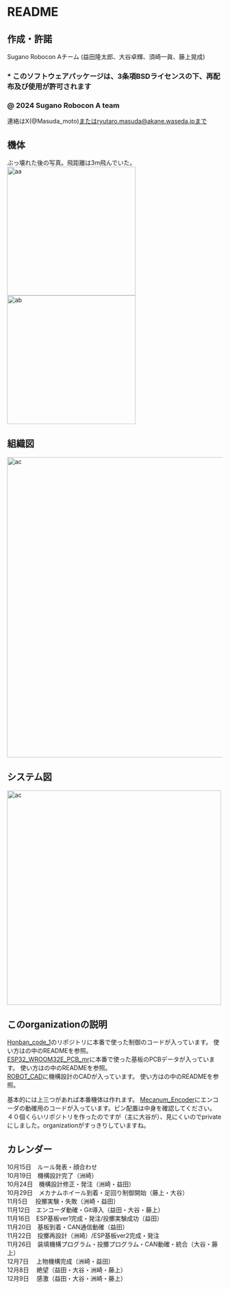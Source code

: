 # README
## 作成・許諾 
Sugano Robocon Aチーム (益田隆太郎、大谷卓輝、須崎一眞、藤上晃成)  
### * このソフトウェアパッケージは、3条項BSDライセンスの下、再配布及び使用が許可されます
### @ 2024 Sugano Robocon A team
連絡はX(@Masuda_moto)またはryutaro.masuda@akane.waseda.jpまで
## 機体
ぶっ壊れた後の写真。飛距離は3m飛んでいた。  
<img src ="https://github.com/user-attachments/assets/c3cd83a7-8463-4831-b37b-6de84b3bbeff" alt = "aa" width="300">
<img src ="https://github.com/user-attachments/assets/04d4f3b6-3e6b-4002-861f-afd803203073" alt = "ab" width="300">

## 組織図
<img src ="https://github.com/user-attachments/assets/5e22aeef-2e53-4f70-b240-c7ed6b8bc6bd" alt = "ac" width="700">

## システム図
<img src ="https://github.com/user-attachments/assets/0d4073e5-67f8-46c0-a1f1-8d0ca5a49f9f" alt = "ac" width="500">

## このorganizationの説明
[Honban_code_1](https://github.com/Sugano-robocon-2024-A-group/Honban_code_1)のリポジトリに本番で使った制御のコードが入っています。
使い方はの中のREADMEを参照。  
[ESP32_WROOM32E_PCB_mr](https://github.com/Sugano-robocon-2024-A-group/ESP32_WROOM32E_PCB_mr)に本番で使った基板のPCBデータが入っています。
使い方はの中のREADMEを参照。  
[ROBOT_CAD](https://github.com/Sugano-robocon-2024-A-group/ROBOT_CAD)に機構設計のCADが入っています。
使い方はの中のREADMEを参照。  

基本的には上三つがあれば本番機体は作れます。
[Mecanum_Encoder]("https://github.com/Sugano-robocon-2024-A-group/Mecanum_Encoder")にエンコーダの動確用のコードが入っています。ピン配置は中身を確認してください。
４０個くらいリポジトリを作ったのですが（主に大谷が）、見にくいのでprivateにしました。organizationがすっきりしていますね。
## カレンダー
10月15日　ルール発表・顔合わせ  
10月19日　機構設計完了（洲崎）  
10月24日　機構設計修正・発注（洲崎・益田）  
10月29日　メカナムホイール到着・足回り制御開始（藤上・大谷）  
11月5日　 投擲実験・失敗（洲崎・益田）  
11月12日　エンコーダ動確・Git導入（益田・大谷・藤上）  
11月16日　ESP基板ver1完成・発注/投擲実験成功（益田）  
11月20日　基板到着・CAN通信動確（益田）  
11月22日　投擲再設計（洲崎）/ESP基板ver2完成・発注  
11月26日　装填機構プログラム・投擲プログラム・CAN動確・統合（大谷・藤上）  
12月7日　 上物機構完成（洲崎・益田）  
12月8日　 絶望（益田・大谷・洲崎・藤上）  
12月9日　 感激（益田・大谷・洲崎・藤上）  
